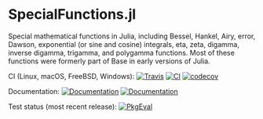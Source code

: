 # SpecialFunctions.jl

Special mathematical functions in Julia, including Bessel, Hankel, Airy, error, Dawson, exponential (or sine and cosine) integrals,
eta, zeta, digamma, inverse digamma, trigamma, and polygamma functions.
Most of these functions were formerly part of Base in early versions of Julia.

CI (Linux, macOS, FreeBSD, Windows):
[![Travis](https://travis-ci.org/JuliaMath/SpecialFunctions.jl.svg?branch=master)](https://travis-ci.org/JuliaMath/SpecialFunctions.jl)
[![CI](https://github.com/JuliaMath/SpecialFunctions.jl/workflows/CI/badge.svg)](https://github.com/JuliaMath/SpecialFunctions.jl/actions?query=workflow%3ACI)
[![codecov](https://codecov.io/gh/JuliaMath/SpecialFunctions.jl/branch/master/graph/badge.svg?token=qIKzX2I5ZK)](https://codecov.io/gh/JuliaMath/SpecialFunctions.jl)

Documentation:
[![Documentation](https://img.shields.io/badge/docs-stable-blue.svg)](https://specialfunctions.JuliaMath.org/stable)
[![Documentation](https://img.shields.io/badge/docs-dev-blue.svg)](https://specialfunctions.JuliaMath.org/dev)

Test status (most recent release):
[![PkgEval](https://juliaci.github.io/NanosoldierReports/pkgeval_badges/S/SpecialFunctions.svg)](https://juliaci.github.io/NanosoldierReports/pkgeval_badges/report.html)
